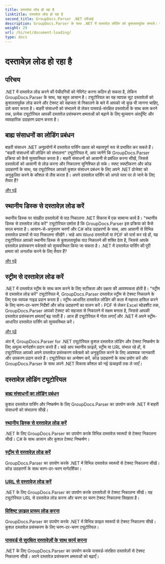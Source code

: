 ```yaml
---
title: दस्तावेज़ लोड हो रहा है
linktitle: दस्तावेज़ लोड हो रहा है
second_title: GroupDocs.Parser .NET एपीआई
description: GroupDocs.Parser के साथ .NET में दस्तावेज़ लोडिंग को कुशलतापूर्वक संभालें। स्थानीय डिस्क, स्ट्रीम, URL, और बहुत कुछ से टेक्स्ट निकालना सीखें।
weight: 29
url: /hi/net/document-loading/
type: docs
---
```

# दस्तावेज़ लोड हो रहा है

## परिचय

.NET में दस्तावेज़ लोड करने की पेचीदगियों को नेविगेट करना कठिन हो सकता है, लेकिन GroupDocs.Parser के साथ, यह बहुत आसान है। ट्यूटोरियल का यह व्यापक सूट दस्तावेज़ों को कुशलतापूर्वक लोड करने और टेक्स्ट को सहजता से निकालने के बारे में आपको जो कुछ भी जानना चाहिए, उसे कवर करता है। बाहरी संसाधनों को संभालने से लेकर पासवर्ड-संरक्षित दस्तावेज़ों के साथ काम करने तक, प्रत्येक ट्यूटोरियल आपकी दस्तावेज़ प्रसंस्करण क्षमताओं को बढ़ाने के लिए मूल्यवान अंतर्दृष्टि और व्यावहारिक उदाहरण प्रदान करता है।

## बाह्य संसाधनों का लोडिंग प्रबंधन

बाहरी संसाधन .NET अनुप्रयोगों में दस्तावेज़ पार्सिंग दक्षता को महत्वपूर्ण रूप से प्रभावित कर सकते हैं। "बाहरी संसाधनों की लोडिंग को संभालना" ट्यूटोरियल में, आप जानेंगे कि GroupDocs.Parser प्रक्रिया को कैसे सुव्यवस्थित करता है। बाहरी संसाधनों को आसानी से प्रबंधित करना सीखें, जिससे दस्तावेज़ों को आसानी से लोड करना और निकालना सुनिश्चित हो सके। स्पष्ट स्पष्टीकरण और कोड उदाहरणों के साथ, यह ट्यूटोरियल आपको कुशल संसाधन प्रबंधन के लिए अपने .NET प्रोजेक्ट को अनुकूलित करने के कौशल से लैस करता है। अपने दस्तावेज़ पार्सिंग को अगले स्तर पर ले जाने के लिए तैयार हैं?

[और पढ़ें](./handling-loading-of-external-resources/)

## स्थानीय डिस्क से दस्तावेज़ लोड करें

स्थानीय डिस्क पर संग्रहीत दस्तावेज़ों से पाठ निकालना .NET विकास में एक सामान्य कार्य है। "स्थानीय डिस्क से दस्तावेज़ लोड करें" ट्यूटोरियल दर्शाता है कि GroupDocs.Parser इस प्रक्रिया को कैसे सरल बनाता है। आसान-से-अनुसरण चरणों और C# कोड उदाहरणों के साथ, आप आसानी से विभिन्न दस्तावेज़ प्रारूपों से पाठ निकालना सीखेंगे। चाहे आप Word दस्तावेज़ों या PDF को पार्स कर रहे हों, यह ट्यूटोरियल आपको स्थानीय डिस्क से कुशलतापूर्वक पाठ निकालने की शक्ति देता है, जिससे आपके दस्तावेज़ प्रसंस्करण वर्कफ़्लो को सुव्यवस्थित किया जा सकता है। .NET में दस्तावेज़ पार्सिंग की पूरी क्षमता को अनलॉक करने के लिए तैयार हैं?

[और पढ़ें](./load-document-from-local-disk/)

## स्ट्रीम से दस्तावेज़ लोड करें

.NET में दस्तावेज़ स्ट्रीम के साथ काम करने के लिए सटीकता और दक्षता की आवश्यकता होती है। "स्ट्रीम से दस्तावेज़ लोड करें" ट्यूटोरियल में, GroupDocs.Parser दस्तावेज़ स्ट्रीम से टेक्स्ट निकालने के लिए एक व्यापक गाइड प्रदान करता है। स्ट्रीम-आधारित दस्तावेज़ लोडिंग की कला में महारत हासिल करने के लिए चरण-दर-चरण निर्देशों और कोड उदाहरणों का पालन करें। PDF से लेकर Excel स्प्रेडशीट तक, GroupDocs.Parser आपको टेक्स्ट को सहजता से निकालने में सक्षम बनाता है, जिससे आपकी दस्तावेज़ प्रसंस्करण क्षमताएँ बढ़ जाती हैं। आज ही ट्यूटोरियल में गोता लगाएँ और .NET में अपने स्ट्रीम-आधारित दस्तावेज़ पार्सिंग को सुव्यवस्थित करें।

[और पढ़ें](./load-document-from-stream/)

अंत में, GroupDocs.Parser for .NET ट्यूटोरियल कुशल दस्तावेज़ लोडिंग और टेक्स्ट निष्कर्षण के लिए अमूल्य मार्गदर्शन प्रदान करते हैं। चाहे आप स्थानीय फ़ाइलें, स्ट्रीम या URL संभाल रहे हों, ये ट्यूटोरियल आपको अपने दस्तावेज़ प्रसंस्करण वर्कफ़्लो को अनुकूलित करने के लिए आवश्यक जानकारी और उपकरण प्रदान करते हैं। ट्यूटोरियल का अन्वेषण करें, कोड उदाहरणों के साथ प्रयोग करें और GroupDocs.Parser के साथ अपने .NET विकास कौशल को नई ऊंचाइयों तक ले जाएँ।

## दस्तावेज़ लोडिंग ट्यूटोरियल
### [बाह्य संसाधनों का लोडिंग प्रबंधन](./handling-loading-of-external-resources/)
कुशल दस्तावेज़ पार्सिंग और निष्कर्षण के लिए GroupDocs.Parser का उपयोग करके .NET में बाहरी संसाधनों को संभालना सीखें।
### [स्थानीय डिस्क से दस्तावेज़ लोड करें](./load-document-from-local-disk/)
.NET के लिए GroupDocs.Parser का उपयोग करके विभिन्न दस्तावेज़ स्वरूपों से टेक्स्ट निकालना सीखें। C# के साथ आसान और कुशल टेक्स्ट निष्कर्षण।
### [स्ट्रीम से दस्तावेज़ लोड करें](./load-document-from-stream/)
GroupDocs.Parser का उपयोग करके .NET में विभिन्न दस्तावेज़ स्वरूपों से टेक्स्ट निकालना सीखें। कोड उदाहरणों के साथ चरण-दर-चरण मार्गदर्शिका।
### [URL से दस्तावेज़ लोड करें](./load-document-from-url/)
.NET के लिए GroupDocs.Parser का उपयोग करके दस्तावेज़ों से टेक्स्ट निकालना सीखें। यह ट्यूटोरियल URL से दस्तावेज़ लोड करना और चरण दर चरण टेक्स्ट निकालना सिखाता है।
### [विशिष्ट फ़ाइल प्रारूप लोड करना](./loading-specific-file-formats/)
GroupDocs.Parser का उपयोग करके .NET में विभिन्न फ़ाइल स्वरूपों से टेक्स्ट निकालना सीखें। कुशल दस्तावेज़ प्रसंस्करण के लिए चरण-दर-चरण ट्यूटोरियल।
### [पासवर्ड से सुरक्षित दस्तावेज़ों के साथ कार्य करना](./working-with-password-protected-documents/)
.NET के लिए GroupDocs.Parser का उपयोग करके पासवर्ड-संरक्षित दस्तावेज़ों से टेक्स्ट निकालना सीखें। अपने दस्तावेज़ प्रसंस्करण क्षमताओं को बढ़ाएँ।